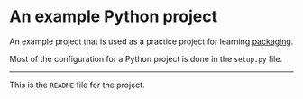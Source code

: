 # An example Python project

An example project that is used as a practice project for learning [packaging][pcking].

Most of the configuration for a Python project is done in the `setup.py` file.

----

This is the `README` file for the project.

[pcking]: https://packaging.python.org
"# example-project"
